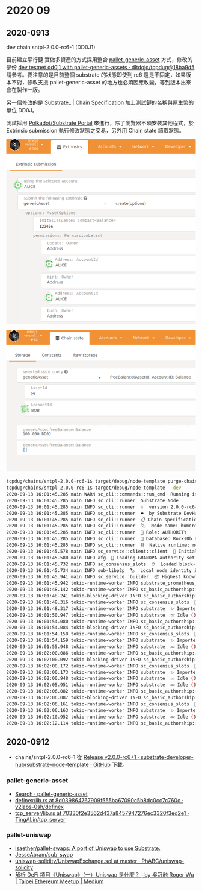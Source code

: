 # 2020 09

## 2020-0913

dev chain sntpl-2.0.0-rc6-1 (DD0J1)

目前建立平行鏈  實做多資產的方式採用整合 [pallet-generic-asset](https://github.com/paritytech/substrate/tree/master/frame/generic-asset) 方式，修改的部份 [dev testnet dd0j1 with pallet-generic-assets · dltdojo/tcpdug@18ba9d5](https://github.com/dltdojo/tcpdug/commit/18ba9d5c309f0c3ab1924c8f47bf433c17d96e24) 請參考。要注意的是目前整個 substrate 的狀態即使到 rc6 還是不固定，如果版本不對，修改支援 pallet-generic-asset 的地方也必須因應改變，等到版本出來會在製作一版。

另一個修改的是 [Substrate_ | Chain Specification](https://www.substrate.io/kb/integrate/chain-spec) 加上測試鏈的名稱與原生幣的單位 DD0J。

測試採用 [Polkadot/Substrate Portal](https://polkadot.js.org/apps/) 來進行，除了瀏覽器不須安裝其他程式，於 Extrinsic submission 執行修改狀態之交易，另外用 Chain state 讀取狀態。

![img1](images/asset-create-2020-09-13.png)

![img1](images/assets-state-2020-09-13.png)

```sh
tcpdug/chains/sntpl-2.0.0-rc6-1$ target/debug/node-template purge-chain --dev
tcpdug/chains/sntpl-2.0.0-rc6-1$ target/debug/node-template --dev
2020-09-13 16:01:45.285 main WARN sc_cli::commands::run_cmd  Running in --dev mode, RPC CORS has been disabled.
2020-09-13 16:01:45.285 main INFO sc_cli::runner  Substrate Node
2020-09-13 16:01:45.285 main INFO sc_cli::runner  ✌️  version 2.0.0-rc6-75c8517-x86_64-linux-gnu
2020-09-13 16:01:45.285 main INFO sc_cli::runner  ❤️  by Substrate DevHub <https://github.com/substrate-developer-hub>, 2017-2020
2020-09-13 16:01:45.285 main INFO sc_cli::runner  📋 Chain specification: DD0J1
2020-09-13 16:01:45.285 main INFO sc_cli::runner  🏷  Node name: humorous-mark-0633
2020-09-13 16:01:45.285 main INFO sc_cli::runner  👤 Role: AUTHORITY
2020-09-13 16:01:45.285 main INFO sc_cli::runner  💾 Database: RocksDb at /home/foo/.local/share/node-template/chains/dev/db
2020-09-13 16:01:45.285 main INFO sc_cli::runner  ⛓  Native runtime: node-template-1 (node-template-1.tx1.au1)
2020-09-13 16:01:45.578 main INFO sc_service::client::client  🔨 Initializing Genesis block/state (state: 0x8acb…319b, header-hash: 0x29fd…0203)
2020-09-13 16:01:45.580 main INFO afg  👴 Loading GRANDPA authority set from genesis on what appears to be first startup.
2020-09-13 16:01:45.732 main INFO sc_consensus_slots  ⏱  Loaded block-time = 6000 milliseconds from genesis on first-launch
2020-09-13 16:01:45.734 main INFO sub-libp2p  🏷  Local node identity is: 12D3KooWEXv1Uycg2JAfPF8W5517vd3E3i4QcqMUUCCMGyNvvGvp (legacy representation: QmXHs2s7QTY6zGhehnQBaaqb3ZyDZjKHEzmiJK1333P3Wf)
2020-09-13 16:01:45.941 main INFO sc_service::builder  📦 Highest known block at #0
2020-09-13 16:01:45.942 tokio-runtime-worker INFO substrate_prometheus_endpoint::known_os  〽 Prometheus server started at 127.0.0.1:9615
2020-09-13 16:01:48.142 tokio-runtime-worker INFO sc_basic_authorship::basic_authorship  🙌 Starting consensus session on top of parent 0x29fd8c02b8245939800299eb5f05b6be53bc08a4038e7a6fa218646852f10203
2020-09-13 16:01:48.241 tokio-blocking-driver INFO sc_basic_authorship::basic_authorship  🎁 Prepared block for proposing at 1 [hash: 0x0ddbf622c96a0505999e1bee913986b75d95da4f2d3b6bd5601487e662500789; parent_hash: 0x29fd…0203; extrinsics (1): [0x4c72…5fde]]
2020-09-13 16:01:48.316 tokio-runtime-worker INFO sc_consensus_slots  🔖 Pre-sealed block for proposal at 1. Hash now 0xb247b277111ed2826d8f073fac6aa48cf4327a949e9297050aeeb17ae0a88c04, previously 0x0ddbf622c96a0505999e1bee913986b75d95da4f2d3b6bd5601487e662500789.
2020-09-13 16:01:48.317 tokio-runtime-worker INFO substrate  ✨ Imported #1 (0xb247…8c04)
2020-09-13 16:01:50.947 tokio-runtime-worker INFO substrate  💤 Idle (0 peers), best: #1 (0xb247…8c04), finalized #0 (0x29fd…0203), ⬇ 0 ⬆ 0
2020-09-13 16:01:54.080 tokio-runtime-worker INFO sc_basic_authorship::basic_authorship  🙌 Starting consensus session on top of parent 0xb247b277111ed2826d8f073fac6aa48cf4327a949e9297050aeeb17ae0a88c04
2020-09-13 16:01:54.084 tokio-blocking-driver INFO sc_basic_authorship::basic_authorship  🎁 Prepared block for proposing at 2 [hash: 0xd820b547f6c22d061710424b35d913e80433c3d33dbfc6a4df9266e4e4dabb5b; parent_hash: 0xb247…8c04; extrinsics (1): [0x6389…247c]]
2020-09-13 16:01:54.158 tokio-runtime-worker INFO sc_consensus_slots  🔖 Pre-sealed block for proposal at 2. Hash now 0x1fcfffdfaa78fba345483cbd57c333fefb066d61bcefcb180f65d64cf14d0002, previously 0xd820b547f6c22d061710424b35d913e80433c3d33dbfc6a4df9266e4e4dabb5b.
2020-09-13 16:01:54.159 tokio-runtime-worker INFO substrate  ✨ Imported #2 (0x1fcf…0002)
2020-09-13 16:01:55.948 tokio-runtime-worker INFO substrate  💤 Idle (0 peers), best: #2 (0x1fcf…0002), finalized #0 (0x29fd…0203), ⬇ 0 ⬆ 0
2020-09-13 16:02:00.086 tokio-runtime-worker INFO sc_basic_authorship::basic_authorship  🙌 Starting consensus session on top of parent 0x1fcfffdfaa78fba345483cbd57c333fefb066d61bcefcb180f65d64cf14d0002
2020-09-13 16:02:00.092 tokio-blocking-driver INFO sc_basic_authorship::basic_authorship  🎁 Prepared block for proposing at 3 [hash: 0x310c6457f43aad2d9dcb5e647d54c69806bdbbc55c3137e162ed1e3b67e99588; parent_hash: 0x1fcf…0002; extrinsics (1): [0x578f…adba]]
2020-09-13 16:02:00.172 tokio-runtime-worker INFO sc_consensus_slots  🔖 Pre-sealed block for proposal at 3. Hash now 0x0d8b308561d6986fab59870aed55062f8aee027609fd924edeebd196d35383d0, previously 0x310c6457f43aad2d9dcb5e647d54c69806bdbbc55c3137e162ed1e3b67e99588.
2020-09-13 16:02:00.173 tokio-runtime-worker INFO substrate  ✨ Imported #3 (0x0d8b…83d0)
2020-09-13 16:02:00.948 tokio-runtime-worker INFO substrate  💤 Idle (0 peers), best: #3 (0x0d8b…83d0), finalized #0 (0x29fd…0203), ⬇ 0 ⬆ 0
2020-09-13 16:02:05.951 tokio-runtime-worker INFO substrate  💤 Idle (0 peers), best: #3 (0x0d8b…83d0), finalized #1 (0xb247…8c04), ⬇ 0 ⬆ 0
2020-09-13 16:02:06.082 tokio-runtime-worker INFO sc_basic_authorship::basic_authorship  🙌 Starting consensus session on top of parent 0x0d8b308561d6986fab59870aed55062f8aee027609fd924edeebd196d35383d0
2020-09-13 16:02:06.087 tokio-blocking-driver INFO sc_basic_authorship::basic_authorship  🎁 Prepared block for proposing at 4 [hash: 0xf1210a9be44be3c3834bb1230fd23e38478f86b1bdcb53d8c6148caffa3ba9a7; parent_hash: 0x0d8b…83d0; extrinsics (1): [0xcf37…b69a]]
2020-09-13 16:02:06.161 tokio-runtime-worker INFO sc_consensus_slots  🔖 Pre-sealed block for proposal at 4. Hash now 0x65c9786710a5086451ff83d003cc1e31d182c2b703900825473e44c3354377fb, previously 0xf1210a9be44be3c3834bb1230fd23e38478f86b1bdcb53d8c6148caffa3ba9a7.
2020-09-13 16:02:06.163 tokio-runtime-worker INFO substrate  ✨ Imported #4 (0x65c9…77fb)
2020-09-13 16:02:10.952 tokio-runtime-worker INFO substrate  💤 Idle (0 peers), best: #4 (0x65c9…77fb), finalized #2 (0x1fcf…0002), ⬇ 0 ⬆ 0
2020-09-13 16:02:12.114 tokio-runtime-worker INFO sc_basic_authorship::basic_authorship  🙌 Starting consensus session on top of parent 0x65c9786710a5086451ff83d003cc1e31d182c2b703900825473e44c3354377fb

```


## 2020-0912

- chains/sntpl-2.0.0-rc6-1 從 [Release v2.0.0-rc6+1 · substrate-developer-hub/substrate-node-template · GitHub](https://github.com/substrate-developer-hub/substrate-node-template/releases/tag/v2.0.0-rc6%2B1) 下載。


### pallet-generic-asset

- [Search · pallet-generic-asset](https://github.com/search?l=TOML&o=desc&q=pallet-generic-asset&s=indexed&type=Code)
- [definex/lib.rs at 8d039864767909f555ba67090c5b8dc0cc7c760c · y2labs-0sh/definex](https://github.com/y2labs-0sh/definex/blob/8d039864767909f555ba67090c5b8dc0cc7c760c/pallets/deposit-loan/src/lib.rs#L101)
- [tcp_server/lib.rs at 70330f2e3562d437a8457947276ec3320f3ed2e1 · TingALin/tcp_server](https://github.com/TingALin/tcp_server/blob/70330f2e3562d437a8457947276ec3320f3ed2e1/substrate-node-template-master/pallets/erc20/src/lib.rs#L14)

### pallet-uniswap

- [lsaether/pallet-swaps: A port of Uniswap to use Substrate.](https://github.com/lsaether/pallet-swaps)
- [JesseAbram/sub_swap](https://github.com/JesseAbram/sub_swap)
- [uniswap-solidity/UniswapExchange.sol at master · PhABC/uniswap-solidity](https://github.com/PhABC/uniswap-solidity/blob/master/contracts/uniswap/UniswapExchange.sol)
- [解析 DeFi 項目《Uniswap》（一）Uniswap 是什麼？ | by 吳冠融 Roger Wu | Taipei Ethereum Meetup | Medium](https://medium.com/taipei-ethereum-meetup/defi-uniswap-1-e36db975e4ae)

